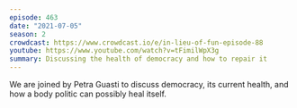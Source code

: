 ```yaml
---
episode: 463
date: "2021-07-05"
season: 2
crowdcast: https://www.crowdcast.io/e/in-lieu-of-fun-episode-88
youtube: https://www.youtube.com/watch?v=tFimilWpX3g
summary: Discussing the health of democracy and how to repair it
---
```

We are joined by Petra Guasti to discuss democracy, its current health, and how a body politic can possibly heal itself.
